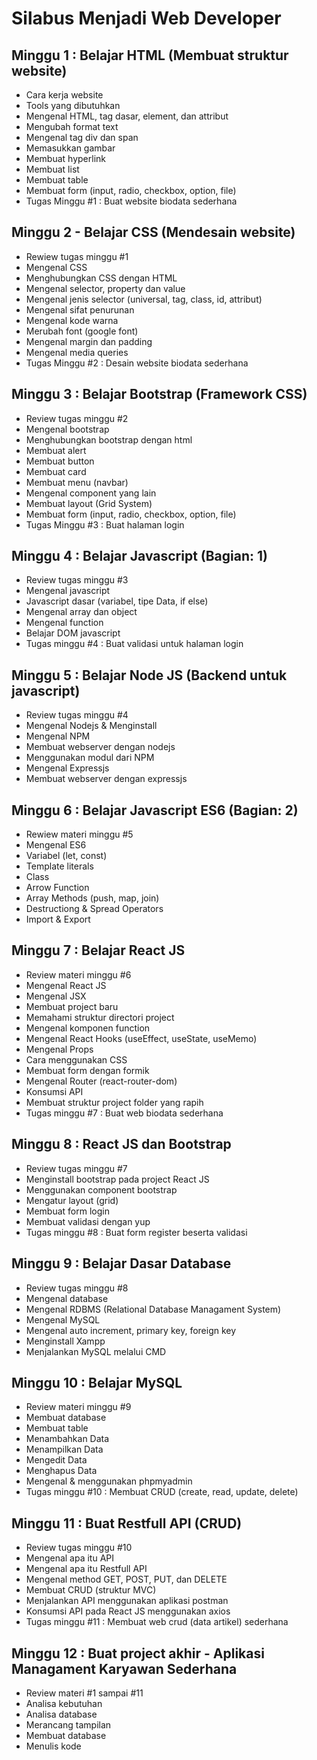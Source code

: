 # Silabus Menjadi Web Developer

## Minggu 1 : Belajar HTML (Membuat struktur website)
- Cara kerja website
- Tools yang dibutuhkan
- Mengenal HTML, tag dasar, element, dan attribut
- Mengubah format text
- Mengenal tag div dan span
- Memasukkan gambar
- Membuat hyperlink
- Membuat list
- Membuat table
- Membuat form (input, radio, checkbox, option, file)
- Tugas Minggu #1 : Buat website biodata sederhana

## Minggu 2 - Belajar CSS (Mendesain website)
- Rewiew tugas minggu #1
- Mengenal CSS
- Menghubungkan CSS dengan HTML
- Mengenal selector, property dan value
- Mengenal jenis selector (universal, tag, class, id, attribut)
- Mengenal sifat penurunan
- Mengenal kode warna
- Merubah font (google font)
- Mengenal margin dan padding
- Mengenal media queries
- Tugas Minggu #2 : Desain website biodata sederhana

## Minggu 3 : Belajar Bootstrap (Framework CSS)
- Review tugas minggu #2
- Mengenal bootstrap
- Menghubungkan bootstrap dengan html
- Membuat alert
- Membuat button
- Membuat card
- Membuat menu (navbar)
- Mengenal component yang lain
- Membuat layout (Grid System)
- Membuat form (input, radio, checkbox, option, file)
- Tugas Minggu #3 : Buat halaman login

## Minggu 4 : Belajar Javascript (Bagian: 1)
- Review tugas minggu #3
- Mengenal javascript
- Javascript dasar (variabel, tipe Data, if else)
- Mengenal array dan object
- Mengenal function
- Belajar DOM javascript
- Tugas minggu #4 : Buat validasi untuk halaman login

## Minggu 5 : Belajar Node JS (Backend untuk javascript)
- Review tugas minggu #4
- Mengenal Nodejs & Menginstall
- Mengenal NPM
- Membuat webserver dengan nodejs
- Menggunakan modul dari NPM
- Mengenal Expressjs
- Membuat webserver dengan expressjs

## Minggu 6 : Belajar Javascript ES6 (Bagian: 2)
- Rewiew materi minggu #5
- Mengenal ES6
- Variabel (let, const)
- Template literals
- Class
- Arrow Function
- Array Methods (push, map, join)
- Destructiong & Spread Operators
- Import & Export

## Minggu 7 : Belajar React JS
- Review materi minggu #6
- Mengenal React JS
- Mengenal JSX
- Membuat project baru
- Memahami struktur directori project
- Mengenal komponen function
- Mengenal React Hooks (useEffect, useState, useMemo)
- Mengenal Props
- Cara menggunakan CSS
- Membuat form dengan formik
- Mengenal Router (react-router-dom)
- Konsumsi API
- Membuat struktur project folder yang rapih
- Tugas minggu #7 : Buat web biodata sederhana

## Minggu 8 : React JS dan Bootstrap
- Review tugas minggu #7
- Menginstall bootstrap pada project React JS
- Menggunakan component bootstrap
- Mengatur layout (grid)
- Membuat form login
- Membuat validasi dengan yup
- Tugas minggu #8 : Buat form register beserta validasi

## Minggu 9 : Belajar Dasar Database
- Review tugas minggu #8
- Mengenal database
- Mengenal RDBMS (Relational Database Managament System)
- Mengenal MySQL
- Mengenal auto increment, primary key, foreign key
- Menginstall Xampp
- Menjalankan MySQL melalui CMD

## Minggu 10 : Belajar MySQL
- Review materi minggu #9
- Membuat database
- Membuat table
- Menambahkan Data
- Menampilkan Data
- Mengedit Data
- Menghapus Data
- Mengenal & menggunakan phpmyadmin
- Tugas minggu #10 : Membuat CRUD (create, read, update, delete)

## Minggu 11 : Buat Restfull API (CRUD)
- Review tugas minggu #10
- Mengenal apa itu API
- Mengenal apa itu Restfull API
- Mengenal method GET, POST, PUT, dan DELETE
- Membuat CRUD (struktur MVC)
- Menjalankan API menggunakan aplikasi postman
- Konsumsi API pada React JS menggunakan axios
- Tugas minggu #11 : Membuat web crud (data artikel) sederhana

## Minggu 12 : Buat project akhir - Aplikasi Managament Karyawan Sederhana
- Review materi #1 sampai #11
- Analisa kebutuhan
- Analisa database
- Merancang tampilan
- Membuat database
- Menulis kode
